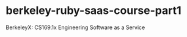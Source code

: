 berkeley-ruby-saas-course-part1
===============================

BerkeleyX: CS169.1x Engineering Software as a Service
